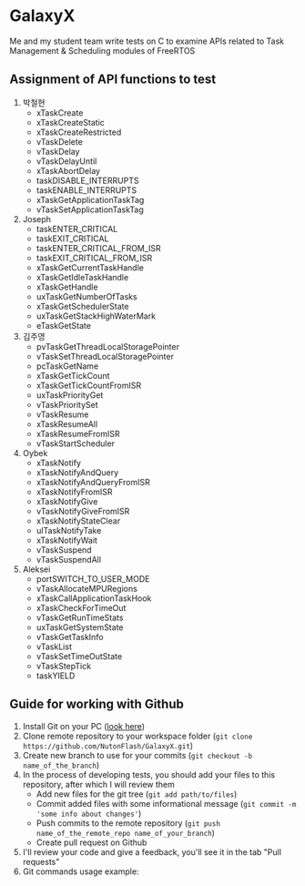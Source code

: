# GalaxyX
Me and my student team write tests on C to examine APIs related to Task Management &amp; Scheduling modules of FreeRTOS
## Assignment of API functions to test
1. 박철현
   - xTaskCreate
   - xTaskCreateStatic
   - xTaskCreateRestricted
   - vTaskDelete
   - vTaskDelay
   - vTaskDelayUntil
   - xTaskAbortDelay
   - taskDISABLE_INTERRUPTS
   - taskENABLE_INTERRUPTS
   - xTaskGetApplicationTaskTag
   - vTaskSetApplicationTaskTag
2. Joseph
   - taskENTER_CRITICAL
   - taskEXIT_CRITICAL
   - taskENTER_CRITICAL_FROM_ISR
   - taskEXIT_CRITICAL_FROM_ISR
   - xTaskGetCurrentTaskHandle
   - xTaskGetIdleTaskHandle
   - xTaskGetHandle
   - uxTaskGetNumberOfTasks
   - xTaskGetSchedulerState
   - uxTaskGetStackHighWaterMark
   - eTaskGetState
3. 김주영
   - pvTaskGetThreadLocalStoragePointer
   - vTaskSetThreadLocalStoragePointer
   - pcTaskGetName
   - xTaskGetTickCount
   - xTaskGetTickCountFromISR
   - uxTaskPriorityGet
   - vTaskPrioritySet
   - vTaskResume
   - xTaskResumeAll
   - xTaskResumeFromISR
   - vTaskStartScheduler
4. Oybek
   - xTaskNotify
   - xTaskNotifyAndQuery
   - xTaskNotifyAndQueryFromISR
   - xTaskNotifyFromISR
   - xTaskNotifyGive
   - vTaskNotifyGiveFromISR
   - xTaskNotifyStateClear
   - ulTaskNotifyTake
   - xTaskNotifyWait
   - vTaskSuspend
   - vTaskSuspendAll
6. Aleksei
   - portSWITCH_TO_USER_MODE
   - vTaskAllocateMPURegions
   - xTaskCallApplicationTaskHook
   - xTaskCheckForTimeOut
   - vTaskGetRunTimeStats
   - uxTaskGetSystemState
   - vTaskGetTaskInfo
   - vTaskList
   - vTaskSetTimeOutState
   - vTaskStepTick
   - taskYIELD
## Guide for working with Github
1. Install Git on your PC ([look here](https://github.com/git-guides/install-git))
2. Clone remote repository to your workspace folder (`git clone https://github.com/NutonFlash/GalaxyX.git`)
4. Create new branch to use for your commits (`git checkout -b name_of_the_branch`)
5. In the process of developing tests, you should add your files to this repository, after which I will review them
   - Add new files for the git tree (`git add path/to/files`)
   - Commit added files with some informational message (`git commit -m 'some info about changes'`)
   - Push commits to the remote repository (`git push name_of_the_remote_repo name_of_your_branch`)
   - Create pull request on Github
6. I'll review your code and give a feedback, you'll see it in the tab "Pull requests"
7. Git commands usage example:

